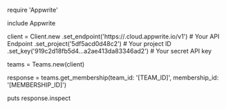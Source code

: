 require 'Appwrite'

include Appwrite

client = Client.new
    .set_endpoint('https://<REGION>.cloud.appwrite.io/v1') # Your API Endpoint
    .set_project('5df5acd0d48c2') # Your project ID
    .set_key('919c2d18fb5d4...a2ae413da83346ad2') # Your secret API key

teams = Teams.new(client)

response = teams.get_membership(team_id: '[TEAM_ID]', membership_id: '[MEMBERSHIP_ID]')

puts response.inspect